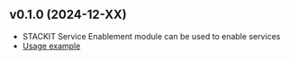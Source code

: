 ## v0.1.0 (2024-12-XX)

- STACKIT Service Enablement module can be used to enable services
- [Usage example](https://github.com/stackitcloud/stackit-sdk-python/tree/main/examples/serviceenablement)
